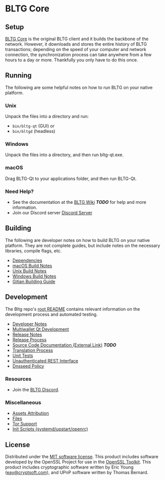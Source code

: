 BLTG Core
=============

Setup
---------------------
[BLTG Core](https://block-logic.com/wallet) is the original BLTG client and it builds the backbone of the network. However, it downloads and stores the entire history of BLTG transactions; depending on the speed of your computer and network connection, the synchronization process can take anywhere from a few hours to a day or more. Thankfully you only have to do this once.

Running
---------------------
The following are some helpful notes on how to run BLTG on your native platform.

### Unix

Unpack the files into a directory and run:

- `bin/bltg-qt` (GUI) or
- `bin/bltgd` (headless)

### Windows

Unpack the files into a directory, and then run bltg-qt.exe.

### macOS

Drag BLTG-Qt to your applications folder, and then run BLTG-Qt.

### Need Help?

* See the documentation at the [BLTG Wiki](https://en.bitcoin.it/wiki/Main_Page) ***TODO***
for help and more information.
* Join our Discord server [Discord Server](https://discord.gg/RggfhTH)

Building
---------------------
The following are developer notes on how to build BLTG on your native platform. They are not complete guides, but include notes on the necessary libraries, compile flags, etc.

- [Dependencies](dependencies.md)
- [macOS Build Notes](build-osx.md)
- [Unix Build Notes](build-unix.md)
- [Windows Build Notes](build-windows.md)
- [Gitian Building Guide](gitian-building.md)

Development
---------------------
The Bltg repo's [root README](https://github.com/Block-Logic-Technology-Group/bltg/blob/master/README.md) contains relevant information on the development process and automated testing.

- [Developer Notes](developer-notes.md)
- [Multiwallet Qt Development](multiwallet-qt.md)
- [Release Notes](release-notes.md)
- [Release Process](release-process.md)
- [Source Code Documentation (External Link)](https://dev.visucore.com/bitcoin/doxygen/) ***TODO***
- [Translation Process](translation_process.md)
- [Unit Tests](unit-tests.md)
- [Unauthenticated REST Interface](REST-interface.md)
- [Dnsseed Policy](dnsseed-policy.md)

### Resources
* Join the [BLTG Discord](https://discord.block-logic.com).

### Miscellaneous
- [Assets Attribution](assets-attribution.md)
- [Files](files.md)
- [Tor Support](tor.md)
- [Init Scripts (systemd/upstart/openrc)](init.md)

License
---------------------
Distributed under the [MIT software license](/COPYING).
This product includes software developed by the OpenSSL Project for use in the [OpenSSL Toolkit](https://www.openssl.org/). This product includes
cryptographic software written by Eric Young ([eay@cryptsoft.com](mailto:eay@cryptsoft.com)), and UPnP software written by Thomas Bernard.
